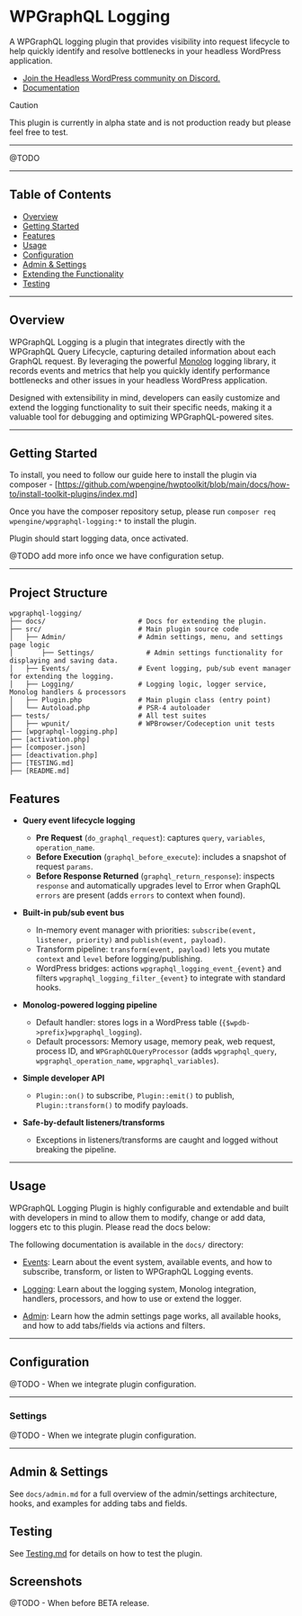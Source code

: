 # WPGraphQL Logging

A WPGraphQL logging plugin that provides visibility into request lifecycle to help quickly identify and resolve bottlenecks in your headless WordPress application.

* [Join the Headless WordPress community on Discord.](https://discord.gg/headless-wordpress-836253505944813629)
* [Documentation](#getting-started)

> [!CAUTION]
> This plugin is currently in alpha state and is not production ready but please feel free to test.

-----

@TODO

-----



## Table of Contents

- [Overview](#overview)
- [Getting Started](#getting-started)
- [Features](#features)
- [Usage](#usage)
- [Configuration](#configuration)
- [Admin & Settings](#admin--settings)
- [Extending the Functionality](#extending-the-functionality)
- [Testing](#testing)


-----

## Overview


WPGraphQL Logging is a plugin that integrates directly with the WPGraphQL Query Lifecycle, capturing detailed information about each GraphQL request. By leveraging the powerful [Monolog](https://github.com/Seldaek/monolog) logging library, it records events and metrics that help you quickly identify performance bottlenecks and other issues in your headless WordPress application.

Designed with extensibility in mind, developers can easily customize and extend the logging functionality to suit their specific needs, making it a valuable tool for debugging and optimizing WPGraphQL-powered sites.

---


## Getting Started

To install, you need to follow our guide here to install the plugin via composer - [https://github.com/wpengine/hwptoolkit/blob/main/docs/how-to/install-toolkit-plugins/index.md]

Once you have the composer repository setup, please run `composer req wpengine/wpgraphql-logging:*` to install the plugin.

Plugin should start logging data, once activated.

@TODO add more info once we have configuration setup.


---

## Project Structure

```text
wpgraphql-logging/
├── docs/                       # Docs for extending the plugin.
├── src/                        # Main plugin source code
│   ├── Admin/                  # Admin settings, menu, and settings page logic
│   	├── Settings/             # Admin settings functionality for displaying and saving data.
│   ├── Events/                 # Event logging, pub/sub event manager for extending the logging.
│   ├── Logging/                # Logging logic, logger service, Monolog handlers & processors
│   ├── Plugin.php              # Main plugin class (entry point)
│   └── Autoload.php            # PSR-4 autoloader
├── tests/                      # All test suites
│   ├── wpunit/                 # WPBrowser/Codeception unit tests
├── [wpgraphql-logging.php]
├── [activation.php]
├── [composer.json]
├── [deactivation.php]
├── [TESTING.md]
├── [README.md]
```

## Features

- **Query event lifecycle logging**
  - **Pre Request** (`do_graphql_request`): captures `query`, `variables`, `operation_name`.
  - **Before Execution** (`graphql_before_execute`): includes a snapshot of request `params`.
  - **Before Response Returned** (`graphql_return_response`): inspects `response` and automatically upgrades level to Error when GraphQL `errors` are present (adds `errors` to context when found).

- **Built-in pub/sub event bus**
  - In-memory event manager with priorities: `subscribe(event, listener, priority)` and `publish(event, payload)`.
  - Transform pipeline: `transform(event, payload)` lets you mutate `context` and `level` before logging/publishing.
  - WordPress bridges: actions `wpgraphql_logging_event_{event}` and filters `wpgraphql_logging_filter_{event}` to integrate with standard hooks.

- **Monolog-powered logging pipeline**
  - Default handler: stores logs in a WordPress table (`{$wpdb->prefix}wpgraphql_logging`).
  - Default processors: Memory usage, memory peak, web request, process ID, and `WPGraphQLQueryProcessor` (adds `wpgraphql_query`, `wpgraphql_operation_name`, `wpgraphql_variables`).

- **Simple developer API**
  - `Plugin::on()` to subscribe, `Plugin::emit()` to publish, `Plugin::transform()` to modify payloads.

- **Safe-by-default listeners/transforms**
  - Exceptions in listeners/transforms are caught and logged without breaking the pipeline.

---

## Usage

WPGraphQL Logging Plugin is highly configurable and extendable and built with developers in mind to allow them to modify, change or add data, loggers etc to this plugin. Please read the docs below:


The following documentation is available in the `docs/` directory:

- [Events](docs/Events.md):
  Learn about the event system, available events, and how to subscribe, transform, or listen to WPGraphQL Logging events.

- [Logging](docs/Logging.md):
  Learn about the logging system, Monolog integration, handlers, processors, and how to use or extend the logger.

- [Admin](docs/admin.md):
  Learn how the admin settings page works, all available hooks, and how to add tabs/fields via actions and filters.

---



## Configuration

@TODO - When we integrate plugin configuration.

---

### Settings

@TODO - When we integrate plugin configuration.

---

## Admin & Settings

See `docs/admin.md` for a full overview of the admin/settings architecture, hooks, and examples for adding tabs and fields.

## Testing

See [Testing.md](TESTING.md) for details on how to test the plugin.

## Screenshots

@TODO - When before BETA release.
